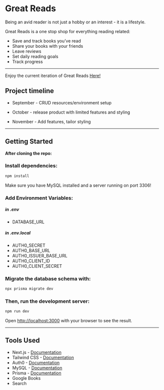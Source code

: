 # Great Reads

Being an avid reader is not just a hobby or an interest - it is a lifestyle.

Great Reads is a one stop shop for everything reading related:

- Save and track books you’ve read
- Share your books with your friends
- Leave reviews
- Set daily reading goals
- Track progress

---

Enjoy the current iteration of Great Reads [Here!](https://great-reads-qacg-lartg.vercel.app/)

## Project timeline

- September - CRUD resources/environment setup

- October - release product with limited features and styling

- November - Add features, tailor styling

---

## Getting Started

**After cloning the repo:**

### Install dependencies:

```bash
npm install
```

Make sure you have MySQL installed and a server running on port 3306!

### Add Environment Variables:

##### in .env

- DATABASE_URL

##### in .env.local

- AUTH0_SECRET
- AUTH0_BASE_URL
- AUTH0_ISSUER_BASE_URL
- AUTH0_CLIENT_ID
- AUTH0_CLIENT_SECRET

### Migrate the database schema with:

```bash
npx prisma migrate dev
```

### Then, run the development server:

```bash
npm run dev
```

Open [http://localhost:3000](http://localhost:3000) with your browser to see the result.

---

## Tools Used

- Next.js - [Documentation](https://nextjs.org/docs)
- Tailwind CSS - [Documentation](https://tailwindcss.com/docs/installation)
- Auth0 - [Documentation](https://auth0.com/docs/)
- MySQL - [Documentation](https://dev.mysql.com/doc/)
- Prisma - [Documentation](https://www.prisma.io/docs/)
- Google Books
- Search
